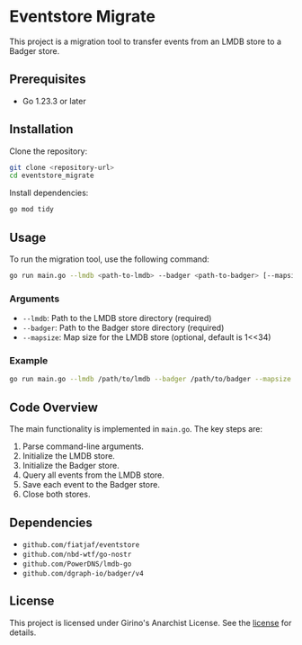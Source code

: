# Eventstore Migrate

This project is a migration tool to transfer events from an LMDB store to a Badger store.

## Prerequisites

- Go 1.23.3 or later

## Installation

Clone the repository:

```sh
git clone <repository-url>
cd eventstore_migrate
```

Install dependencies:

```sh
go mod tidy
```

## Usage

To run the migration tool, use the following command:

```sh
go run main.go --lmdb <path-to-lmdb> --badger <path-to-badger> [--mapsize <map-size>]
```

### Arguments

- `--lmdb`: Path to the LMDB store directory (required)
- `--badger`: Path to the Badger store directory (required)
- `--mapsize`: Map size for the LMDB store (optional, default is 1<<34)

### Example

```sh
go run main.go --lmdb /path/to/lmdb --badger /path/to/badger --mapsize 1<<34
```

## Code Overview

The main functionality is implemented in `main.go`. The key steps are:

1. Parse command-line arguments.
2. Initialize the LMDB store.
3. Initialize the Badger store.
4. Query all events from the LMDB store.
5. Save each event to the Badger store.
6. Close both stores.

## Dependencies

- `github.com/fiatjaf/eventstore`
- `github.com/nbd-wtf/go-nostr`
- `github.com/PowerDNS/lmdb-go`
- `github.com/dgraph-io/badger/v4`

## License

This project is licensed under Girino's Anarchist License. See the [license](https://license.girino.org) for details.